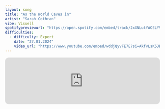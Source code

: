 ```yaml
---
layout: song
title: "As the World Caves in"
artist: "Sarah Cothran"
vibe: Visuell
spotifypreviewurl: "https://open.spotify.com/embed/track/2xXNLutYAOELYVObYb1C1S?utm_source=generator"
difficulties:
  - difficulty: Expert
    date: "27.01.2024"
    video_url: "https://www.youtube.com/embed/wddjQyvFE7E?si=AkfvLsK5JBaKKS44"
---
```


<iframe style="border-radius:12px" src="https://open.spotify.com/embed/track/2xXNLutYAOELYVObYb1C1S?utm_source=generator" width="100%" height="152" frameBorder="0" allowfullscreen="" allow="autoplay; clipboard-write; encrypted-media; fullscreen; picture-in-picture" loading="lazy"></iframe>